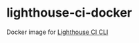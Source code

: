 # lighthouse-ci-docker

Docker image for [Lighthouse CI CLI](https://github.com/GoogleChrome/lighthouse-ci)

